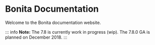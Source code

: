 #  Bonita Documentation

Welcome to the Bonita documentation website.
 
::: info
**Note:** The 7.8 is currently work in progress (wip). The 7.8.0 GA is planned on December 2018.
:::

